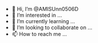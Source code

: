 - 👋 Hi, I’m @AMISUnn0506D
- 👀 I’m interested in ...
- 🌱 I’m currently learning ...
- 💞️ I’m looking to collaborate on ...
- 📫 How to reach me ...

<!---
AMISUnn0506D/AMISUnn0506D is a ✨ special ✨ repository because its `README.md` (this file) appears on your GitHub profile.
You can click the Preview link to take a look at your changes.
--->
